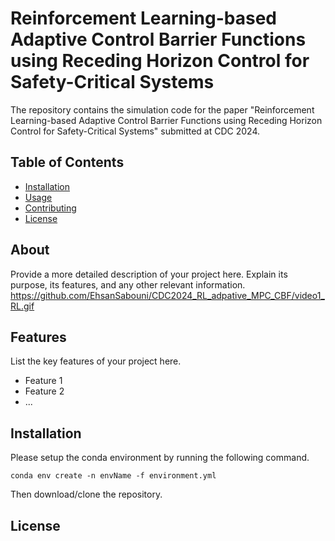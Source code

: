 # Reinforcement Learning-based Adaptive Control Barrier Functions using Receding Horizon Control for Safety-Critical Systems

The repository contains the simulation code for the paper "Reinforcement Learning-based Adaptive Control Barrier Functions using Receding Horizon Control for Safety-Critical Systems" submitted at CDC 2024.

## Table of Contents

- [Installation](#installation)
- [Usage](#usage)
- [Contributing](#contributing)
- [License](#license)

## About

Provide a more detailed description of your project here. Explain its purpose, its features, and any other relevant information.
https://github.com/EhsanSabouni/CDC2024_RL_adpative_MPC_CBF/video1_RL.gif
## Features

List the key features of your project here.

- Feature 1
- Feature 2
- ...

## Installation

Please setup the conda environment by running the following command.

```
conda env create -n envName -f environment.yml
```

Then download/clone the repository.
## License


